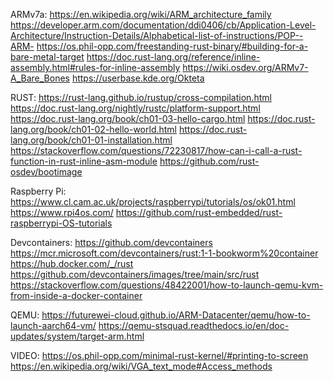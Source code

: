 ARMv7a:
https://en.wikipedia.org/wiki/ARM_architecture_family
https://developer.arm.com/documentation/ddi0406/cb/Application-Level-Architecture/Instruction-Details/Alphabetical-list-of-instructions/POP--ARM-
https://os.phil-opp.com/freestanding-rust-binary/#building-for-a-bare-metal-target
https://doc.rust-lang.org/reference/inline-assembly.html#rules-for-inline-assembly
https://wiki.osdev.org/ARMv7-A_Bare_Bones
https://userbase.kde.org/Okteta

RUST:
https://rust-lang.github.io/rustup/cross-compilation.html
https://doc.rust-lang.org/nightly/rustc/platform-support.html
https://doc.rust-lang.org/book/ch01-03-hello-cargo.html
https://doc.rust-lang.org/book/ch01-02-hello-world.html
https://doc.rust-lang.org/book/ch01-01-installation.html
https://stackoverflow.com/questions/72230817/how-can-i-call-a-rust-function-in-rust-inline-asm-module
https://github.com/rust-osdev/bootimage

Raspberry Pi:
https://www.cl.cam.ac.uk/projects/raspberrypi/tutorials/os/ok01.html
https://www.rpi4os.com/
https://github.com/rust-embedded/rust-raspberrypi-OS-tutorials

Devcontainers:
https://github.com/devcontainers
https://mcr.microsoft.com/devcontainers/rust:1-1-bookworm%20container
https://hub.docker.com/_/rust
https://github.com/devcontainers/images/tree/main/src/rust
https://stackoverflow.com/questions/48422001/how-to-launch-qemu-kvm-from-inside-a-docker-container

QEMU:
https://futurewei-cloud.github.io/ARM-Datacenter/qemu/how-to-launch-aarch64-vm/
https://qemu-stsquad.readthedocs.io/en/doc-updates/system/target-arm.html

VIDEO:
https://os.phil-opp.com/minimal-rust-kernel/#printing-to-screen
https://en.wikipedia.org/wiki/VGA_text_mode#Access_methods